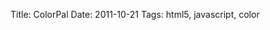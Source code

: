 Title: ColorPal
Date: 2011-10-21
Tags: html5, javascript, color

<div id="cp-repo"></div>

<script src="/static/js/repo.js"></script>
<script>
    $(function() {
        $('#cp-repo').repo({
            user: 'mwcz',
            name: 'ColorPal'
        });
    });
</script>
